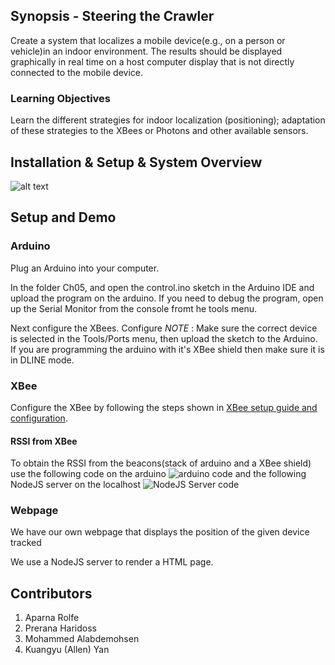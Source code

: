 ## Synopsis - Steering the Crawler

Create a system that localizes a mobile device(e.g., on a person or vehicle)in an indoor environment. The results should be displayed graphically in real time on a host computer display that is not directly connected to the mobile device. 

### Learning Objectives

Learn the different strategies for indoor localization (positioning); adaptation of these strategies to the XBees or Photons and other available sensors. 

## Installation & Setup & System Overview

![alt text](https://github.com/aparolfe/Group_13_Story/blob/ch06/Ch06/static/systemoverview.png)

## Setup and Demo

### Arduino

Plug an Arduino into your computer.

In the folder Ch05, and open the control.ino sketch in the Arduino IDE and upload the program on the arduino. If you need to debug the program, open up the Serial Monitor from the console fromt he tools menu. 

Next configure the XBees. Configure 
_NOTE_ : Make sure the correct device is selected in the Tools/Ports menu, then upload the sketch to the Arduino. If you are programming the arduino with it's XBee shield then make sure it is in DLINE mode.

### XBee

Configure the XBee by following the steps shown in [XBee setup guide and configuration](https://github.com/EC544-BU/EC544_demos/wiki/Guide:-XBee-Setup). 

#### RSSI from XBee

To obtain the RSSI from the beacons(stack of arduino and a XBee shield) use the following code on the arduino ![arduino code](https://github.com/EC544-BU/EC544_demos/blob/master/demos/rssi/rssiBeacon/rssiBeacon.ino) and the following NodeJS server on the localhost ![NodeJS Server code](https://github.com/EC544-BU/EC544_demos/blob/master/demos/rssi/rssiBeacon/rssiBeacon.ino) 

### Webpage

We have our own webpage that displays the position of the given device tracked

We use a NodeJS server to render a HTML page.

## Contributors

1. Aparna Rolfe
2. Prerana Haridoss
3. Mohammed Alabdemohsen
4. Kuangyu (Allen) Yan





